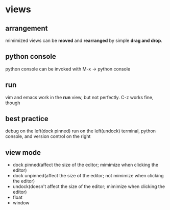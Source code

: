 # views

## arrangement
mimimized views can be **moved** and **rearranged** by simple **drag and drop**.

## python console
python console can be invoked with M-x -> python console

## run
vim and emacs work in the **run** view, but not perfectly. C-z works fine, though

## best practice
debug on the left(dock pinned)
run on the left(undock)
terminal, python console, and version control on the right

## view mode
- dock pinned(affect the size of the editor; mimimize when clicking the editor)
- dock unpinned(affect the size of the editor; not mimimize when clicking the editor)
- undock(doesn't affect the size of the editor; mimimize when clicking the editor)
- float
- window
